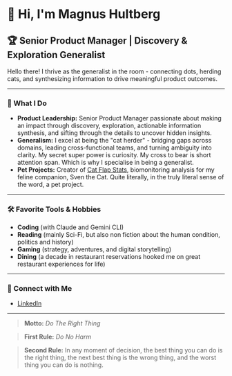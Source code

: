 # 👋 Hi, I'm Magnus Hultberg

## 🏆 Senior Product Manager | Discovery & Exploration Generalist

Hello there! I thrive as the generalist in the room - connecting dots, herding cats, and synthesizing information to drive meaningful product outcomes.

---

### 🚀 What I Do

- **Product Leadership:** Senior Product Manager passionate about making an impact through discovery, exploration, actionable information synthesis, and sifting through the details to uncover hidden insights.
- **Generalism:** I excel at being the "cat herder" - bridging gaps across domains, leading cross-functional teams, and turning ambiguity into clarity. My secret super power is curiosity. My cross to bear is short attention span. Which is why I specialise in being a generalist.
- **Pet Projects:** Creator of [Cat Flap Stats](https://github.com/mannepanne/cat-flap-stats), biomonitoring analysis for my feline companion, Sven the Cat. Quite literally, in the truly literal sense of the word, a pet project.

---

### 🛠️ Favorite Tools & Hobbies

- **Coding** (with Claude and Gemini CLI)
- **Reading** (mainly Sci-Fi, but also non fiction about the human condition, politics and history)
- **Gaming** (strategy, adventures, and digital storytelling)
- **Dining** (a decade in restaurant reservations hooked me on great restaurant experiences for life)

---

### 🔗 Connect with Me

- [LinkedIn](https://www.linkedin.com/in/hultberg/)

---

> **Motto:** _Do The Right Thing_

> **First Rule:** _Do No Harm_

> **Second Rule:** In any moment of decision, the best thing you can do is the right thing, the next best thing is the wrong thing, and the worst thing you can do is nothing.
